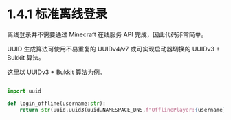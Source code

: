 # 1.4.1 标准离线登录

离线登录并不需要通过 Minecraft 在线服务 API 完成，因此代码非常简单。

UUID 生成算法可使用不易重复的 UUIDv4/v7 或可实现启动器切换的 UUIDv3 + Bukkit 算法。

这里以 UUIDv3 + Bukkit 算法为例。

```python

import uuid

def login_offline(username:str):
    return str(uuid.uuid3(uuid.NAMESPACE_DNS,f"OfflinePlayer:{username}")).replace("-","")
```